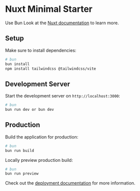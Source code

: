 # Nuxt Minimal Starter
Use Bun
Look at the [Nuxt documentation](https://nuxt.com/docs/getting-started/introduction) to learn more.

## Setup

Make sure to install dependencies:

```bash
# bun
bun install
npm install tailwindcss @tailwindcss/vite
```

## Development Server

Start the development server on `http://localhost:3000`:

```bash
# bun
bun run dev or bun dev
```

## Production

Build the application for production:

```bash
# bun
bun run build
```

Locally preview production build:

```bash
# bun
bun run preview
```

Check out the [deployment documentation](https://nuxt.com/docs/getting-started/deployment) for more information.
